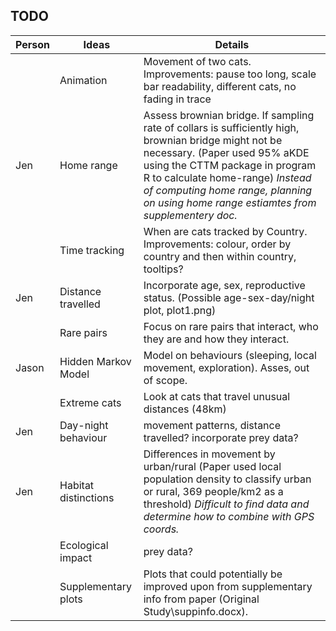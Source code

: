 ## TODO

| Person | Ideas                | Details                                                                                                                                                                                                                                                                                                |
| ------ | -------------------- | ------------------------------------------------------------------------------------------------------------------------------------------------------------------------------------------------------------------------------------------------------------------------------------------------------ |
|        | Animation            | Movement of two cats. Improvements: pause too long, scale bar readability, different cats, no fading in trace                                                                                                                                                                                          |
| Jen    | Home range           | Assess brownian bridge. If sampling rate of collars is sufficiently high, brownian bridge might not be necessary. (Paper used 95% aKDE using the CTTM package in program R to calculate home-range) *Instead of computing  home range, planning on using home range estiamtes from supplementery doc.* |
|        | Time tracking        | When are cats tracked by Country. Improvements: colour, order by country and then within country, tooltips?                                                                                                                                                                                            |
| Jen    | Distance travelled   | Incorporate age, sex, reproductive status. (Possible age-sex-day/night plot, plot1.png)                                                                                                                                                                                                                |
|        | Rare pairs           | Focus on rare pairs that interact, who they are and how they interact.                                                                                                                                                                                                                                 |
|   Jason     | Hidden Markov Model  | Model on behaviours (sleeping, local movement, exploration). Asses, out of scope.                                                                                                                                                                                                                      |
|        | Extreme cats         | Look at cats that travel unusual distances (48km)                                                                                                                                                                                                                                                      |
| Jen    | Day-night behaviour  | movement patterns, distance travelled? incorporate prey data?                                                                                                                                                                                                                                          |
| Jen    | Habitat distinctions | Differences in movement by urban/rural (Paper used local population density to classify urban or rural, 369 people/km2 as a threshold) *Difficult to find data and determine how to combine with GPS coords.*                                                                                          |
|        | Ecological impact    | prey data?                                                                                                                                                                                                                                                                                             |
|        | Supplementary plots  | Plots that could potentially be improved upon from supplementary info from paper (Original Study\suppinfo.docx).                                                                                                                                                                                       |
